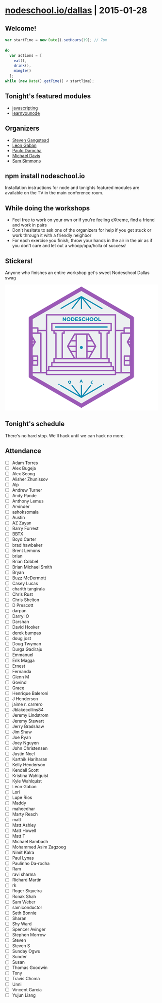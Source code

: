 # [nodeschool.io/dallas](http://nodeschool.io/dallas/) | 2015-01-28

## Welcome!

```javascript
var startTime = new Date().setHours(19); // 7pm

do
  var actions = [
    eat(),
    drink(),
    mingle()
  ];
while (new Date().getTime() < startTime);
```

## Tonight's featured modules

- [javascripting](https://github.com/sethvincent/javascripting)
- [learnyounode](https://github.com/rvagg/learnyounode)

## Organizers

- [Steven Gangstead](https://github.com/gangstead)
- [Leon Gaban](https://github.com/leongaban)
- [Paulo Darocha](https://github.com/prochafilho)
- [Michael Davis](https://github.com/michaeledavis)
- [Sam Simmons](https://github.com/samiconductor)

## npm install nodeschool.io

Installation instructions for node and tonights featured modules are available on the TV in the main conference room.

## While doing the workshops

- Feel free to work on your own or if you're feeling eXtreme, find a friend and work in pairs
- Don't hesitate to ask one of the organizers for help if you get stuck or work through it with a friendly neighbor
- For each exercise you finish, throw your hands in the air in the air as if you don't care and let out a whoop/opa/holla of success!

## Stickers!

Anyone who finishes an entire workshop get's sweet Nodeschool Dallas swag

![Nodeschool Dallas sticker](../assets/images/nodeschool-dallas.png)

## Tonight's schedule

There's no hard stop. We'll hack until we can hack no more.

## Attendance
- [ ] Adam Torres
- [ ] Alex Bugeja
- [ ] Alex Seong
- [ ] Alisher  Zhunissov
- [ ] Alp
- [ ] Andrew Turner
- [ ] Andy Pande
- [ ] Anthony Lemus
- [ ] Arvinder
- [ ] ashoksomala
- [ ] Austin
- [ ] AZ Zayan
- [ ] Barry Forrest
- [ ] BBTX
- [ ] Boyd Carter
- [ ] brad hawbaker
- [ ] Brent Lemons
- [ ] brian
- [ ] Brian Cobbel
- [ ] Brian Michael Smith
- [ ] Bryan
- [ ] Buzz McDermott
- [ ] Casey Lucas
- [ ] charith tangirala
- [ ] Chris Rust
- [ ] Chris Shelton
- [ ] D Prescott
- [ ] darpan
- [ ] Darryl O
- [ ] Darshan
- [ ] David Hooker
- [ ] derek bumpas
- [ ] doug jost
- [ ] Doug Twyman
- [ ] Durga Gadiraju
- [ ] Emmanuel
- [ ] Erik Maga̱a
- [ ] Ernest
- [ ] Fernanda
- [ ] Glenn M
- [ ] Govind
- [ ] Grace
- [ ] Henrique Baleroni
- [ ] J Henderson
- [ ] jaime r. carrero
- [ ] Jblakecollins84
- [ ] Jeremy Lindstrom
- [ ] Jeremy Stewart
- [ ] Jerry Bradshaw
- [ ] Jim Shaw
- [ ] Joe Ryan
- [ ] Joey Nguyen
- [ ] John Christensen
- [ ] Justin Noel
- [ ] Karthik Hariharan
- [ ] Kelly Henderson
- [ ] Kendall Scott
- [ ] Kristina Wahlquist
- [ ] Kyle Wahlquist
- [ ] Leon Gaban
- [ ] Lori
- [ ] Lupe Rios
- [ ] Maddy
- [ ] maheedhar
- [ ] Marty Reach
- [ ] matt
- [ ] Matt Ashley
- [ ] Matt Howell
- [ ] Matt T
- [ ] Michael Bambach
- [ ] Mohammed Asim Zagzoog
- [ ] Nimit Kalra
- [ ] Paul Lynas
- [ ] Paulinho Da-rocha
- [ ] Ram
- [ ] ravi sharma
- [ ] Richard Martin
- [ ] rk
- [ ] Roger Siqueira
- [ ] Ronak Shah
- [ ] Sam Weber
- [ ] samiconductor
- [ ] Seth Bonnie
- [ ] Sharan
- [ ] Shy Ward
- [ ] Spencer Avinger
- [ ] Stephen Morrow
- [ ] Steven
- [ ] Steven S
- [ ] Sunday Ogwu
- [ ] Sunder
- [ ] Susan
- [ ] Thomas Goodwin
- [ ] Tony
- [ ] Travis Choma
- [ ] Unni
- [ ] Vincent Garcia
- [ ] Yujun Liang
